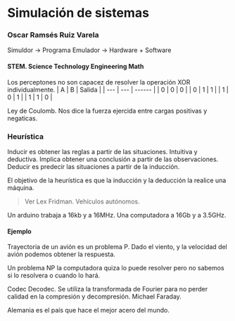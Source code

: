 # Simulación de sistemas
### Oscar Ramsés Ruiz Varela

Simuldor $\to$ Programa
Emulador $\to$ Hardware + Software


#### STEM. Science Technology Engineering Math
Los perceptones no son capacez de resolver la operación XOR individualmente.
| A   | B   | Salida |
| --- | --- | ------ |
| 0   | 0   | 0      |
| 0   | 1   | 1      |
| 1   | 0   | 1      |
| 1   | 1   | 0      |

Ley de Coulomb.
Nos dice la fuerza ejercida entre cargas positivas y negaticas.

### Heurística
Inducir es obtener las reglas a partir de las situaciones.
Intuitiva y deductiva. Implica obtener una conclusión a partir de las observaciones.
Deducir es predecir las situaciones a partir de la inducción.

El objetivo de la heurística es que la inducción y la deducción la realice una máquina.

> Ver Lex Fridman. Vehículos autónomos.

Un arduino trabaja a 16kb y a 16MHz.
Una computadora a 16Gb y a 3.5GHz.

#### Ejemplo
Trayectoria de un avión es un problema P.
Dado el viento, y la velocidad del avión podemos obtener la respuesta.

Un problema NP la computadora quiza lo puede resolver pero no sabemos si lo resolvera o cuando lo hará.


Codec Decodec. Se utiliza la transformada de Fourier para no perder calidad en la compresión y decompresión.
Michael Faraday.

Alemania es el país que hace el mejor acero del mundo.

